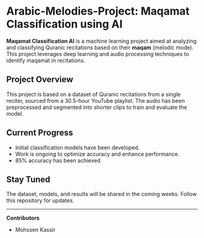 # Arabic-Melodies-Project: Maqamat Classification using AI

**Maqamat Classification AI** is a machine learning project aimed at analyzing and classifying Quranic recitations based on their **maqam** (melodic mode). This project leverages deep learning and audio processing techniques to identify maqamat in recitations.

## Project Overview

This project is based on a dataset of Quranic recitations from a single reciter, sourced from a 30.5-hour YouTube playlist. The audio has been preprocessed and segmented into shorter clips to train and evaluate the model.

## Current Progress

- Initial classification models have been developed.
- Work is ongoing to optimize accuracy and enhance performance.
- 85% accuracy has been achieved

## Stay Tuned

The dataset, models, and results will be shared in the coming weeks. Follow this repository for updates.

---

**Contributors**
- Mohssen Kassir
